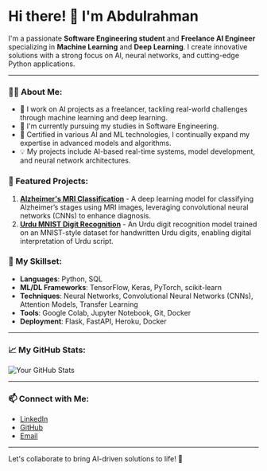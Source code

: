 # Hi there! 👋 I'm Abdulrahman

I'm a passionate **Software Engineering student** and **Freelance AI Engineer** specializing in **Machine Learning** and **Deep Learning**. I create innovative solutions with a strong focus on AI, neural networks, and cutting-edge Python applications.

---

### 👨‍💻 About Me:
- 🔭 I work on AI projects as a freelancer, tackling real-world challenges through machine learning and deep learning.
- 📘 I'm currently pursuing my studies in Software Engineering.
- 🧠 Certified in various AI and ML technologies, I continually expand my expertise in advanced models and algorithms.
- 💡 My projects include AI-based real-time systems, model development, and neural network architectures.

### 🔬 Featured Projects:
1. [**Alzheimer's MRI Classification**](https://github.com/abdurrayman21/Alzheimer-s-MRI-Classification) - A deep learning model for classifying Alzheimer’s stages using MRI images, leveraging convolutional neural networks (CNNs) to enhance diagnosis.
2. [**Urdu MNIST Digit Recognition**](https://github.com/abdurrayman21/Urdu-Mnist-Digit-recog) - An Urdu digit recognition model trained on an MNIST-style dataset for handwritten Urdu digits, enabling digital interpretation of Urdu script.

  
### 🔧 My Skillset:
- **Languages**: Python, SQL
- **ML/DL Frameworks**: TensorFlow, Keras, PyTorch, scikit-learn
- **Techniques**: Neural Networks, Convolutional Neural Networks (CNNs), Attention Models, Transfer Learning
- **Tools**: Google Colab, Jupyter Notebook, Git, Docker
- **Deployment**: Flask, FastAPI, Heroku, Docker

---

### 📈 My GitHub Stats:
![Your GitHub Stats](https://github-readme-stats.vercel.app/api?username=abdurrayman21&show_icons=true&theme=radical)
  
---

### 📫 Connect with Me:
- [LinkedIn](https://www.linkedin.com/in/abdur-rayman-96324832a/)
- [GitHub](https://github.com/abdurrayman21)
- [Email](abdurraymanraja@gmail.com)

---

Let's collaborate to bring AI-driven solutions to life! 🚀
